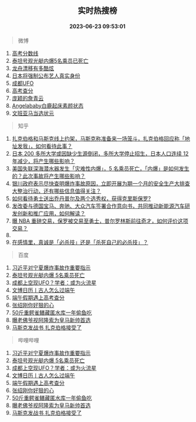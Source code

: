 <div align="center"><h2>实时热搜榜</h2><h4>2023-06-23 09:53:01</h4></div>

> 微博  

1. [高考分数线](https://s.weibo.com/weibo?q=%23%E9%AB%98%E8%80%83%E5%88%86%E6%95%B0%E7%BA%BF%23&t=31&band_rank=1&Refer=top)<br />
2. [泰坦号观光艇内爆5名乘员已死亡](https://s.weibo.com/weibo?q=%23%E6%B3%B0%E5%9D%A6%E5%8F%B7%E8%A7%82%E5%85%89%E8%89%87%E5%86%85%E7%88%865%E5%90%8D%E4%B9%98%E5%91%98%E5%B7%B2%E6%AD%BB%E4%BA%A1%23&t=31&band_rank=2&Refer=top)<br />
3. [龙舟漂移有多酷炫](https://s.weibo.com/weibo?q=%23%E9%BE%99%E8%88%9F%E6%BC%82%E7%A7%BB%E6%9C%89%E5%A4%9A%E9%85%B7%E7%82%AB%23&t=31&band_rank=3&Refer=top)<br />
4. [日本将强制公布艺人真实身份](https://s.weibo.com/weibo?q=%E6%97%A5%E6%9C%AC%E5%B0%86%E5%BC%BA%E5%88%B6%E5%85%AC%E5%B8%83%E8%89%BA%E4%BA%BA%E7%9C%9F%E5%AE%9E%E8%BA%AB%E4%BB%BD&t=31&band_rank=4&Refer=top)<br />
5. [成都UFO](https://s.weibo.com/weibo?q=%E6%88%90%E9%83%BDUFO&t=31&band_rank=5&Refer=top)<br />
6. [高考查分](https://s.weibo.com/weibo?q=%E9%AB%98%E8%80%83%E6%9F%A5%E5%88%86&t=31&band_rank=6&Refer=top)<br />
7. [庞颖的詹青云](https://s.weibo.com/weibo?q=%23%E5%BA%9E%E9%A2%96%E7%9A%84%E8%A9%B9%E9%9D%92%E4%BA%91%23&t=31&band_rank=7&Refer=top)<br />
8. [Angelababy白鹿起床素颜状态](https://s.weibo.com/weibo?q=%23Angelababy%E7%99%BD%E9%B9%BF%E8%B5%B7%E5%BA%8A%E7%B4%A0%E9%A2%9C%E7%8A%B6%E6%80%81%23&t=31&band_rank=8&Refer=top)<br />
9. [文班亚马当选状元](https://s.weibo.com/weibo?q=%23%E6%96%87%E7%8F%AD%E4%BA%9A%E9%A9%AC%E5%BD%93%E9%80%89%E7%8A%B6%E5%85%83%23&t=31&band_rank=9&Refer=top)<br />

> 知乎  

1. [扎克伯格和马斯克线上约架，马斯克称准备来一场笼斗，扎克伯格回应称「地址发我」，如何看待此事？](https://www.zhihu.com/question/608012861)<br />
2. [日本 200 多所大学或因缺少生源倒闭，多所大学停止招生，日本人口连续 12 年减少，将产生哪些影响？](https://www.zhihu.com/question/607979062)<br />
3. [美国失联深海潜水器发生「灾难性内爆」，5 名乘员死亡，「内爆」是如何发生的？此次事故将产生哪些影响？](https://www.zhihu.com/question/608085455)<br />
4. [银川政府表示尽快查明爆炸事故原因，立即开展为期一个月的安全生产大排查大整治行动，还有哪些信息值得关注？](https://www.zhihu.com/question/608017964)<br />
5. [如何看待勇士送出乔丹普尔及两个选秀权，获得克里斯保罗?](https://www.zhihu.com/question/608073408)<br />
6. [发改委与德国宝马、奔驰、大众汽车签署合作意向书，共同推动新能源汽车研发创新和推广应用，如何解读？](https://www.zhihu.com/question/607897726)<br />
7. [曝 NBA 重磅交易，保罗被交易至勇士，普尔罗林斯前往奇才，如何评价这项交易？](https://www.zhihu.com/question/608085587)<br />
8. []()<br />
9. [在感情里，真诚是「必杀技」还是「杀死自己的必杀技」？](https://www.zhihu.com/question/599386066)<br />

> 百度  

1. [习近平对宁夏爆炸事故作重要指示](https://www.baidu.com/s?wd=%E4%B9%A0%E8%BF%91%E5%B9%B3%E5%AF%B9%E5%AE%81%E5%A4%8F%E7%88%86%E7%82%B8%E4%BA%8B%E6%95%85%E4%BD%9C%E9%87%8D%E8%A6%81%E6%8C%87%E7%A4%BA&sa=fyb_news&rsv_dl=fyb_news)<br />
2. [泰坦号观光艇内爆 5名乘员死亡](https://www.baidu.com/s?wd=%E6%B3%B0%E5%9D%A6%E5%8F%B7%E8%A7%82%E5%85%89%E8%89%87%E5%86%85%E7%88%86+5%E5%90%8D%E4%B9%98%E5%91%98%E6%AD%BB%E4%BA%A1&sa=fyb_news&rsv_dl=fyb_news)<br />
3. [成都上空现UFO？学者：或为火流星](https://www.baidu.com/s?wd=%E6%88%90%E9%83%BD%E4%B8%8A%E7%A9%BA%E7%8E%B0UFO%EF%BC%9F%E5%AD%A6%E8%80%85%EF%BC%9A%E6%88%96%E4%B8%BA%E7%81%AB%E6%B5%81%E6%98%9F&sa=fyb_news&rsv_dl=fyb_news)<br />
4. [文博日历丨古人怎么过端午](https://www.baidu.com/s?wd=%E6%96%87%E5%8D%9A%E6%97%A5%E5%8E%86%E4%B8%A8%E5%8F%A4%E4%BA%BA%E6%80%8E%E4%B9%88%E8%BF%87%E7%AB%AF%E5%8D%88&sa=fyb_news&rsv_dl=fyb_news)<br />
5. [端午假期遇上高考查分](https://www.baidu.com/s?wd=%E7%AB%AF%E5%8D%88%E5%81%87%E6%9C%9F%E9%81%87%E4%B8%8A%E9%AB%98%E8%80%83%E6%9F%A5%E5%88%86&sa=fyb_news&rsv_dl=fyb_news)<br />
6. [张绍刚你好狠的心](https://www.baidu.com/s?wd=%E5%BC%A0%E7%BB%8D%E5%88%9A%E4%BD%A0%E5%A5%BD%E7%8B%A0%E7%9A%84%E5%BF%83&sa=fyb_news&rsv_dl=fyb_news)<br />
7. [50斤重鳄雀鳝藏匿水库一年偷鱼吃](https://www.baidu.com/s?wd=50%E6%96%A4%E9%87%8D%E9%B3%84%E9%9B%80%E9%B3%9D%E8%97%8F%E5%8C%BF%E6%B0%B4%E5%BA%93%E4%B8%80%E5%B9%B4%E5%81%B7%E9%B1%BC%E5%90%83&sa=fyb_news&rsv_dl=fyb_news)<br />
8. [曝老佛爷视阿隆索为皇马新帅首选](https://www.baidu.com/s?wd=%E6%9B%9D%E8%80%81%E4%BD%9B%E7%88%B7%E8%A7%86%E9%98%BF%E9%9A%86%E7%B4%A2%E4%B8%BA%E7%9A%87%E9%A9%AC%E6%96%B0%E5%B8%85%E9%A6%96%E9%80%89&sa=fyb_news&rsv_dl=fyb_news)<br />
9. [马斯克发战书 扎克伯格接受了](https://www.baidu.com/s?wd=%E9%A9%AC%E6%96%AF%E5%85%8B%E5%8F%91%E6%88%98%E4%B9%A6+%E6%89%8E%E5%85%8B%E4%BC%AF%E6%A0%BC%E6%8E%A5%E5%8F%97%E4%BA%86&sa=fyb_news&rsv_dl=fyb_news)<br />

> 哔哩哔哩  

1. [习近平对宁夏爆炸事故作重要指示](https://www.baidu.com/s?wd=%E4%B9%A0%E8%BF%91%E5%B9%B3%E5%AF%B9%E5%AE%81%E5%A4%8F%E7%88%86%E7%82%B8%E4%BA%8B%E6%95%85%E4%BD%9C%E9%87%8D%E8%A6%81%E6%8C%87%E7%A4%BA&sa=fyb_news&rsv_dl=fyb_news)<br />
2. [泰坦号观光艇内爆 5名乘员死亡](https://www.baidu.com/s?wd=%E6%B3%B0%E5%9D%A6%E5%8F%B7%E8%A7%82%E5%85%89%E8%89%87%E5%86%85%E7%88%86+5%E5%90%8D%E4%B9%98%E5%91%98%E6%AD%BB%E4%BA%A1&sa=fyb_news&rsv_dl=fyb_news)<br />
3. [成都上空现UFO？学者：或为火流星](https://www.baidu.com/s?wd=%E6%88%90%E9%83%BD%E4%B8%8A%E7%A9%BA%E7%8E%B0UFO%EF%BC%9F%E5%AD%A6%E8%80%85%EF%BC%9A%E6%88%96%E4%B8%BA%E7%81%AB%E6%B5%81%E6%98%9F&sa=fyb_news&rsv_dl=fyb_news)<br />
4. [文博日历丨古人怎么过端午](https://www.baidu.com/s?wd=%E6%96%87%E5%8D%9A%E6%97%A5%E5%8E%86%E4%B8%A8%E5%8F%A4%E4%BA%BA%E6%80%8E%E4%B9%88%E8%BF%87%E7%AB%AF%E5%8D%88&sa=fyb_news&rsv_dl=fyb_news)<br />
5. [端午假期遇上高考查分](https://www.baidu.com/s?wd=%E7%AB%AF%E5%8D%88%E5%81%87%E6%9C%9F%E9%81%87%E4%B8%8A%E9%AB%98%E8%80%83%E6%9F%A5%E5%88%86&sa=fyb_news&rsv_dl=fyb_news)<br />
6. [张绍刚你好狠的心](https://www.baidu.com/s?wd=%E5%BC%A0%E7%BB%8D%E5%88%9A%E4%BD%A0%E5%A5%BD%E7%8B%A0%E7%9A%84%E5%BF%83&sa=fyb_news&rsv_dl=fyb_news)<br />
7. [50斤重鳄雀鳝藏匿水库一年偷鱼吃](https://www.baidu.com/s?wd=50%E6%96%A4%E9%87%8D%E9%B3%84%E9%9B%80%E9%B3%9D%E8%97%8F%E5%8C%BF%E6%B0%B4%E5%BA%93%E4%B8%80%E5%B9%B4%E5%81%B7%E9%B1%BC%E5%90%83&sa=fyb_news&rsv_dl=fyb_news)<br />
8. [曝老佛爷视阿隆索为皇马新帅首选](https://www.baidu.com/s?wd=%E6%9B%9D%E8%80%81%E4%BD%9B%E7%88%B7%E8%A7%86%E9%98%BF%E9%9A%86%E7%B4%A2%E4%B8%BA%E7%9A%87%E9%A9%AC%E6%96%B0%E5%B8%85%E9%A6%96%E9%80%89&sa=fyb_news&rsv_dl=fyb_news)<br />
9. [马斯克发战书 扎克伯格接受了](https://www.baidu.com/s?wd=%E9%A9%AC%E6%96%AF%E5%85%8B%E5%8F%91%E6%88%98%E4%B9%A6+%E6%89%8E%E5%85%8B%E4%BC%AF%E6%A0%BC%E6%8E%A5%E5%8F%97%E4%BA%86&sa=fyb_news&rsv_dl=fyb_news)<br />
